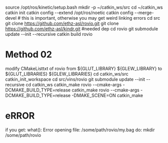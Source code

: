 source /opt/ros/kinetic/setup.bash
mkdir -p ~/catkin_ws/src
cd ~/catkin_ws
catkin init
catkin config --extend /opt/ros/noetic
catkin config --merge-devel # this is important, otherwise you may get weird linking errors
cd src
git clone https://github.com/ethz-asl/rovio.git
git clone https://github.com/ethz-asl/kindr.git #needed dep
cd rovio
git submodule update --init --recursive
catkin build rovio



# Method 02
modify CMakeListtxt of rovio from ${GLUT_LIBRARY} ${GLEW_LIBRARY} to ${GLUT_LIBRARIES} ${GLEW_LIBRARIES}
cd catkin_ws/src
catkin_init_workspace
cd src/vins/rovio
git submodule update --init --recursive
cd catkin_ws
catkin_make rovio --cmake-args -DCMAKE_BUILD_TYPE=release
catkin_make rovio --cmake-args -DCMAKE_BUILD_TYPE=release -DMAKE_SCENE=ON
catkin_make


# eRROR
if you get:
what(): Error opening file: /some/path/rovio/my.bag
do:
mkdir /some/path/rovio